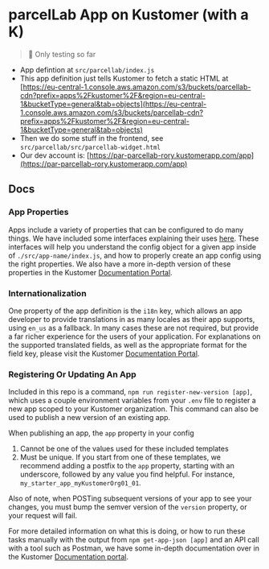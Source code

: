 # parcelLab App on Kustomer (with a K)

> 🚧 Only testing so far

* App defintion at `src/parcellab/index.js`
* This app definition just tells Kustomer to fetch a static HTML at [https://eu-central-1.console.aws.amazon.com/s3/buckets/parcellab-cdn?prefix=apps%2Fkustomer%2F&region=eu-central-1&bucketType=general&tab=objects](https://eu-central-1.console.aws.amazon.com/s3/buckets/parcellab-cdn?prefix=apps%2Fkustomer%2F&region=eu-central-1&bucketType=general&tab=objects)
* Then we do some stuff in the frontend, see `src/parcellab/src/parcellab-widget.html`
* Our dev account is: [https://par-parcellab-rory.kustomerapp.com/app](https://par-parcellab-rory.kustomerapp.com/app)

## Docs

### App Properties

Apps include a variety of properties that can be configured to do many things. We have included some interfaces explaining their uses [here](./_docs/fields.md). These interfaces will help you understand the config object for a given app inside of `./src/app-name/index.js`, and how to properly create an app config using the right properties. We also have a more in-depth version of these properties in the Kustomer [Documentation Portal](http://developer.kustomer.com/kustomer-apps-platform/docs/creating-your-first-app).

### Internationalization

One property of the app definition is the `i18n` key, which allows an app developer to provide translations in as many locales as their app supports, using `en_us` as a fallback. In many cases these are not required, but provide a far richer experience for the users of your application. For explanations on the supported translated fields, as well as the appropriate format for the field key, please visit the Kustomer [Documentation Portal](https://developer.kustomer.com/kustomer-apps-platform/docs/internationalization).

### Registering Or Updating An App

Included in this repo is a command, `npm run register-new-version [app]`, which uses a couple environment variables from your `.env` file to register a new app scoped to your Kustomer organization. This command can also be used to publish a new version of an existing app. 

When publishing an app, the `app` property in your config
1. Cannot be one of the values used for these included templates
2. Must be unique. If you start from one of these templates, we recommend adding a postfix to the `app` property, starting with an underscore, followed by any value you find helpful. For instance, `my_starter_app_myKustomerOrg01_01`.

Also of note, when POSTing subsequent versions of your app to see your changes, you must bump the semver version of the `version` property, or your request will fail.

For more detailed information on what this is doing, or how to run these tasks manually with the output from `npm get-app-json [app]` and an API call with a tool such as Postman, we have some in-depth documentation over in the Kustomer [Documentation portal](https://developer.kustomer.com/kustomer-apps-platform/docs/registering-and-updating-apps).